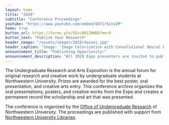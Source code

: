 ```yaml
---
layout: home
title: "2020"
subtitle: "Conference Proceedings"
youtube: "https://www.youtube.com/embed/QUTirbLhyIM"
home: true
button_url: https://forms.gle/USvcBA1ZWWDDfmmr8
button_text: "Publish Your Research"
header_image: "/assets/images/2019/dasani.jpg"
header_caption: "Image: 'Image Colorization with Convolutional Neural Networks' by Div Dasani, Statistics"
announcement_title: "Publishing Opportunity:"
announcement_description: "All 2020 Expo presenters are invited to publish in the Expo's annual conference proceedings **and** the _[Northwestern Undergraduate Research Journal Online](https://thenurj.com/nurj-online/)_. Complete the [submission form](https://forms.gle/USvcBA1ZWWDDfmmr8) to share your research with the world."
---
```

The Undergraduate Research and Arts Exposition is the annual forum for original research and creative work by undergraduate students at Northwestern University. Prizes are awarded for the best poster, oral presentation, and creative arts entry. This conference archive organizes the oral presentations, posters, and creative works from the Expo and creates a permanent record the scholarship and art that was presented.

The conference is organized by the [Office of Undergraduate Research](http://undergradresearch.northwestern.edu) of Northwestern University. The proceedings are published with support from [Northwestern University Libraries](mailto:digitalscholarship@northwestern.edu).
